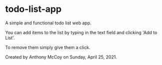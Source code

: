 # todo-list-app
A simple and functional todo list web app. 

You can add items to the list by typing in the text field and clicking 'Add to List'. 

To remove them simply give them a click.

Created by Anthony McCoy on Sunday, April 25, 2021.
